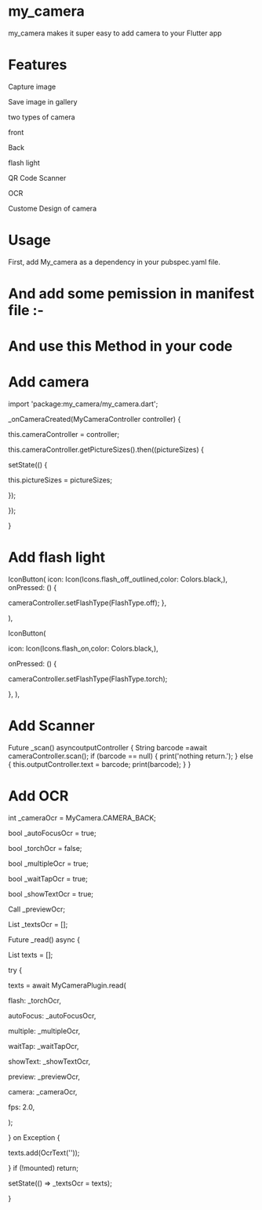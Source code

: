 # my_camera

my_camera makes it super easy to add camera to your Flutter app

# Features 
Capture image

Save image in gallery

two types  of camera 

   front 
   
   Back
   
flash light

QR Code Scanner

OCR

Custome Design of camera

# Usage

First, add My_camera as a dependency in your pubspec.yaml file.

# And  add some pemission in manifest file :-

<uses-permission android:name="android.permission.FLASHLIGHT" />
<uses-permission android:name="android.permission.WAKE_LOCK" />
<uses-permission android:name="android.permission.READ_EXTERNAL_STORAGE" />
<uses-permission android:name="android.permission.WRITE_EXTERNAL_STORAGE" />
<uses-permission android:name="android.permission.ACCESS_COARSE_LOCATION" />
<uses-permission android:name="android.permission.ACCESS_FINE_LOCATION" />
<uses-permission android:name="android.permission.RECORD_AUDIO" />
<uses-permission android:name="android.permission.SYSTEM_ALERT_WINDOW" />
<uses-permission android:name="android.permission.INTERNET" />
<uses-permission android:name="android.permission.CAMERA" />
<uses-feature android:name="android.hardware.camera" />
<uses-feature android:name="android.hardware.camera.front" />
<uses-permission android:name="android.permission.VIBRATE"/>
<uses-feature android:name="android.hardware.microphone" />

# And use this Method in your code

# Add camera


import 'package:my_camera/my_camera.dart';

  _onCameraCreated(MyCameraController controller) {
   
  this.cameraController = controller;
  
  this.cameraController.getPictureSizes().then((pictureSizes) {
  
   setState(() {
  
   this.pictureSizes = pictureSizes;
   
   });
   
   });
 
  }

# Add flash light

IconButton(
  icon: Icon(Icons.flash_off_outlined,color: Colors.black,),
     onPressed: () {
     
  cameraController.setFlashType(FlashType.off);
  },
  
  ),
  
 IconButton(
 
   icon: Icon(Icons.flash_on,color: Colors.black,),
 
  onPressed: () {
  
  cameraController.setFlashType(FlashType.torch);
  
  },   ),

# Add Scanner

  Future _scan() asyncoutputController {
  String barcode =await cameraController.scan();
    if (barcode == null) {
      print('nothing return.');
    } else {
      this.outputController.text = barcode;
      print(barcode);
    }
  }
# Add OCR

int _cameraOcr = MyCamera.CAMERA_BACK;

  bool _autoFocusOcr = true;
  
  bool _torchOcr = false;
  
  bool _multipleOcr = true;
  
  bool _waitTapOcr = true;
  
  bool _showTextOcr = true;
  
  Call _previewOcr;
  
  List<OcrText> _textsOcr = [];

 
 Future<Null> _read() async {
 
  List<OcrText> texts = [];
  
  try {
  
  texts = await MyCameraPlugin.read(
  
  flash: _torchOcr,
  
  autoFocus: _autoFocusOcr,
        
  multiple: _multipleOcr,
        
  waitTap: _waitTapOcr,
        
   showText: _showTextOcr,
        
   preview: _previewOcr,
        
   camera: _cameraOcr,
        
   fps: 2.0,
        
   );
   
   } on Exception {
  
   texts.add(OcrText(''));
   
  }
    if (!mounted) return;
    
  setState(() => _textsOcr = texts);

  }



